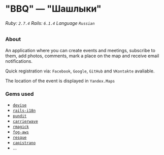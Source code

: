 # "BBQ" — "Шашлыки"

###### Ruby: `2.7.4` Rails: `6.1.4` Language `Russian`

### About

An application where you can create events and meetings, subscribe to them, add photos, comments, mark a place on the map and receive email notifications.

Quick registration via: `Facebook`, `Google`, `GitHub` and `VKontakte` avaliable.

The location of the event is displayed in `Yandex.Maps`

### Gems used

- [`devise`](https://github.com/heartcombo/devise)
- [`rails-i18n`](https://github.com/svenfuchs/rails-i18n)
- [`pundit`](https://github.com/varvet/pundit)
- [`carrierwave`](https://github.com/carrierwaveuploader/carrierwave)
- [`rmagick`](https://github.com/rmagick/rmagick)
- [`fog-aws`](https://github.com/fog/fog-aws)
- [`resque`](https://github.com/resque/resque)
- [`capistrano`](https://github.com/capistrano/capistrano)
- ...
